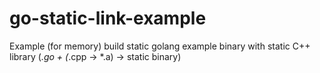 # go-static-link-example
Example (for memory) build static golang example binary with static C++ library (*.go + (*.cpp -> *.a) -> static binary)
